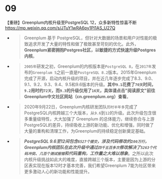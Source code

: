 
# 09

【重磅】Greenplum内核升级至PostgreSQL 12，众多新特性惊喜不断 https://mp.weixin.qq.com/s/JTuY1wRA6py1Pl1AS_U27Q
- > Greenplum 基于 PostgreSQL，但针对大数据的场景和用户对性能的极致追求开发了大量的特性和做了极致甚至苛刻的优化。此外，**Greenplum紧密拥抱Postgres社区，以敏捷的方式快速升级Postgres内核**。
- > `2005年`研发之初，Greenplum的内核版本是`PostgreSQL 8`，在`2017年`发布的`Greenplum 5`之前一直是`PostgreSQL 8.2`版本。2015年Greenplum完成了开源，启动内核升级的项目，并在近几年逐步完成了8.3、9.0、9.1、9.2、9.3、9.4、9.5和9.6版本的升级。**其中`9.1`花费了`70天`时间，`9.2`用时约`72天`，而`9.3`的升级仅用了`16天`，具体请点击"阅读原文"前往Greenplum中文社区网站（cn.greenplum.org）查看**。
- > 2020年9月22日，Greenplum内核研发团队`历时半年多`完成了PostgreSQL内核跨越三个大版本，从`9.6`到`12`的升级。此次升级包含很多重量级特性，大大加强了 Greenplum 的总体能力，继续弥合与上游PostgreSQL的差异，持续吸收上游的新功能、优化和增强，同时做了大量的重构和清理工作，为Greenplum的持续稳定创新奠定基础。
- > ***PostgreSQL 9.6至12间包含`6527个提交`，涉及代码修改约`200万行`，Greenplum内核团队在此次升级中通过`四千五百多次`修改解决了`5263个代码冲突`、`几百个测试报错`和代码重构，工作量之大难以想象***。之所以此次内核升级挑战如此大的难度，直接跨越三个版本，主要是因为上游的分区表实现在版本12时才基本完善，我们希望Greenplum 7能为社区带来更多激动人心的新功能和性能提升。
